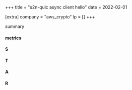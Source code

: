 +++
title = "s2n-quic async client hello"
date = 2022-02-01

[extra]
company = "aws_crypto"
lp = []
+++

summary

#### metrics

#### S


#### T

#### A

#### R

